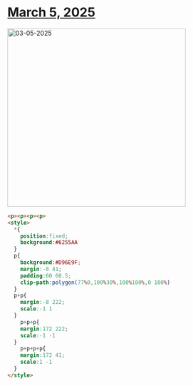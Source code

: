# [March 5, 2025](https://cssbattle.dev/play/ivBVMKbIl0Mg7FgXFt3D)

<img src="https://firebasestorage.googleapis.com/v0/b/cssbattleapp.appspot.com/o/user%2Fe6YbeBahWNPT7VpE2rE2p85byxa2%2Ftargets%2Ftarget_MdqZpYq@2x.png?alt=media" width="400" alt="03-05-2025" />

```html
<p><p><p><p>
<style>
  *{
    position:fixed;
    background:#6255AA
  }
  p{
    background:#D96E9F;
    margin:-8 41;
    padding:60 60.5;
    clip-path:polygon(77%0,100%30%,100%100%,0 100%)
  }
  p+p{
    margin:-8 222;
    scale:-1 1
  }
    p+p+p{
    margin:172 222;
    scale:-1 -1
  }
    p+p+p+p{
    margin:172 41;
    scale:1 -1
  }
</style>
```
